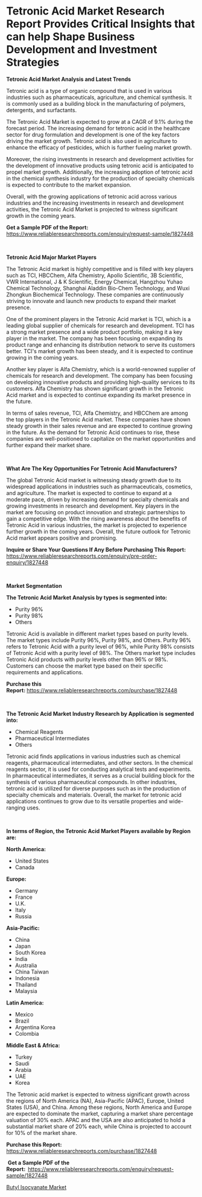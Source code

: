 <p><h1>Tetronic Acid Market Research Report Provides Critical Insights that can help Shape Business Development and Investment Strategies</h1></p><p><strong>Tetronic Acid Market Analysis and Latest Trends</strong></p>
<p><p>Tetronic acid is a type of organic compound that is used in various industries such as pharmaceuticals, agriculture, and chemical synthesis. It is commonly used as a building block in the manufacturing of polymers, detergents, and surfactants.</p><p>The Tetronic Acid Market is expected to grow at a CAGR of 9.1% during the forecast period. The increasing demand for tetronic acid in the healthcare sector for drug formulation and development is one of the key factors driving the market growth. Tetronic acid is also used in agriculture to enhance the efficacy of pesticides, which is further fueling market growth.</p><p>Moreover, the rising investments in research and development activities for the development of innovative products using tetronic acid is anticipated to propel market growth. Additionally, the increasing adoption of tetronic acid in the chemical synthesis industry for the production of specialty chemicals is expected to contribute to the market expansion.</p><p>Overall, with the growing applications of tetronic acid across various industries and the increasing investments in research and development activities, the Tetronic Acid Market is projected to witness significant growth in the coming years.</p></p>
<p><strong>Get a Sample PDF of the Report:&nbsp;</strong> <a href="https://www.reliableresearchreports.com/enquiry/request-sample/1827448">https://www.reliableresearchreports.com/enquiry/request-sample/1827448</a></p>
<p>&nbsp;</p>
<p><strong>Tetronic Acid Major Market Players</strong></p>
<p><p>The Tetronic Acid market is highly competitive and is filled with key players such as TCI, HBCChem, Alfa Chemistry, Apollo Scientific, 3B Scientific, VWR International, J & K Scientific, Energy Chemical, Hangzhou Yuhao Chemical Technology, Shanghai Aladdin Bio-Chem Technology, and Wuxi Zhongkun Biochemical Technology. These companies are continuously striving to innovate and launch new products to expand their market presence.</p><p>One of the prominent players in the Tetronic Acid market is TCI, which is a leading global supplier of chemicals for research and development. TCI has a strong market presence and a wide product portfolio, making it a key player in the market. The company has been focusing on expanding its product range and enhancing its distribution network to serve its customers better. TCI's market growth has been steady, and it is expected to continue growing in the coming years.</p><p>Another key player is Alfa Chemistry, which is a world-renowned supplier of chemicals for research and development. The company has been focusing on developing innovative products and providing high-quality services to its customers. Alfa Chemistry has shown significant growth in the Tetronic Acid market and is expected to continue expanding its market presence in the future.</p><p>In terms of sales revenue, TCI, Alfa Chemistry, and HBCChem are among the top players in the Tetronic Acid market. These companies have shown steady growth in their sales revenue and are expected to continue growing in the future. As the demand for Tetronic Acid continues to rise, these companies are well-positioned to capitalize on the market opportunities and further expand their market share.</p></p>
<p>&nbsp;</p>
<p><strong>What Are The Key Opportunities For Tetronic Acid Manufacturers?</strong></p>
<p><p>The global Tetronic Acid market is witnessing steady growth due to its widespread applications in industries such as pharmaceuticals, cosmetics, and agriculture. The market is expected to continue to expand at a moderate pace, driven by increasing demand for specialty chemicals and growing investments in research and development. Key players in the market are focusing on product innovation and strategic partnerships to gain a competitive edge. With the rising awareness about the benefits of Tetronic Acid in various industries, the market is projected to experience further growth in the coming years. Overall, the future outlook for Tetronic Acid market appears positive and promising.</p></p>
<p><strong>Inquire or Share Your Questions If Any Before Purchasing This Report:</strong> <a href="https://www.reliableresearchreports.com/enquiry/pre-order-enquiry/1827448">https://www.reliableresearchreports.com/enquiry/pre-order-enquiry/1827448</a></p>
<p>&nbsp;</p>
<p><strong>Market Segmentation</strong></p>
<p><strong>The Tetronic Acid Market Analysis by types is segmented into:</strong></p>
<p><ul><li>Purity 96%</li><li>Purity 98%</li><li>Others</li></ul></p>
<p><p>Tetronic Acid is available in different market types based on purity levels. The market types include Purity 96%, Purity 98%, and Others. Purity 96% refers to Tetronic Acid with a purity level of 96%, while Purity 98% consists of Tetronic Acid with a purity level of 98%. The Others market type includes Tetronic Acid products with purity levels other than 96% or 98%. Customers can choose the market type based on their specific requirements and applications.</p></p>
<p><strong>Purchase this Report:&nbsp;</strong><a href="https://www.reliableresearchreports.com/purchase/1827448">https://www.reliableresearchreports.com/purchase/1827448</a></p>
<p>&nbsp;</p>
<p><strong>The Tetronic Acid Market Industry Research by Application is segmented into:</strong></p>
<p><ul><li>Chemical Reagents</li><li>Pharmaceutical Intermediates</li><li>Others</li></ul></p>
<p><p>Tetronic acid finds applications in various industries such as chemical reagents, pharmaceutical intermediates, and other sectors. In the chemical reagents sector, it is used for conducting analytical tests and experiments. In pharmaceutical intermediates, it serves as a crucial building block for the synthesis of various pharmaceutical compounds. In other industries, tetronic acid is utilized for diverse purposes such as in the production of specialty chemicals and materials. Overall, the market for tetronic acid applications continues to grow due to its versatile properties and wide-ranging uses.</p></p>
<p>&nbsp;</p>
<p><strong>In terms of Region, the Tetronic Acid Market Players available by Region are:</strong></p>
<p>
    <p> <strong> North America: </strong>
        <ul>
            <li>United States</li>
            <li>Canada</li>
        </ul>
        </p> 
    <p> <strong> Europe: </strong>
        <ul>
            <li>Germany</li>
            <li>France</li>
            <li>U.K.</li>
            <li>Italy</li>
            <li>Russia</li>
        </ul>
        </p> 
    <p> <strong> Asia-Pacific: </strong>
        <ul>
            <li>China</li>
            <li>Japan</li>
            <li>South Korea</li>
            <li>India</li>
            <li>Australia</li>
            <li>China Taiwan</li>
            <li>Indonesia</li>
            <li>Thailand</li>
            <li>Malaysia</li>
        </ul>
        </p> 
    <p> <strong> Latin America: </strong>
        <ul>
            <li>Mexico</li>
            <li>Brazil</li>
            <li>Argentina Korea</li>
            <li>Colombia</li>
        </ul>
        </p> 
    <p> <strong> Middle East & Africa: </strong>
        <ul>
            <li>Turkey</li>
            <li>Saudi</li>
            <li>Arabia</li>
            <li>UAE</li>
            <li>Korea</li>
        </ul>
    </p>
    </p>
<p><p>The Tetronic acid market is expected to witness significant growth across the regions of North America (NA), Asia-Pacific (APAC), Europe, United States (USA), and China. Among these regions, North America and Europe are expected to dominate the market, capturing a market share percentage valuation of 30% each. APAC and the USA are also anticipated to hold a substantial market share of 20% each, while China is projected to account for 10% of the market share.</p></p>
<p><strong>Purchase this Report: </strong><a href="https://www.reliableresearchreports.com/purchase/1827448">https://www.reliableresearchreports.com/purchase/1827448</a></p>
<p>&nbsp;<strong>Get a Sample PDF of the Report:&nbsp;&nbsp;</strong><a href="https://www.reliableresearchreports.com/enquiry/request-sample/1827448">https://www.reliableresearchreports.com/enquiry/request-sample/1827448</a></p>
<p><strong></strong></p>
<p><p><a href="https://github.com/moyahfrancoestellec51j635wcx/Market-Research-Report-List-1/blob/main/butyl-isocyanate-market.md">Butyl Isocyanate Market</a></p></p>